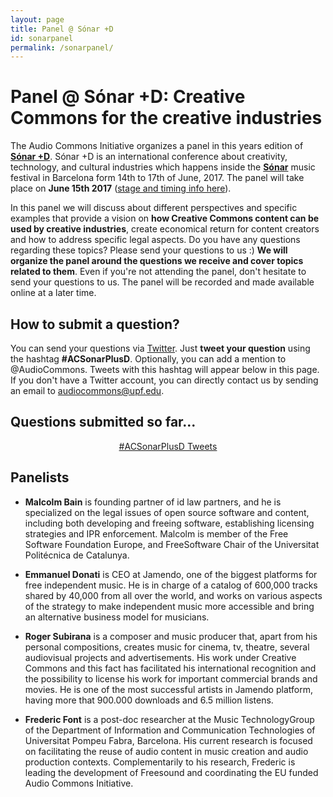 ```yaml
---
layout: page
title: Panel @ Sónar +D
id: sonarpanel
permalink: /sonarpanel/
---
```


# Panel @ Sónar +D: Creative Commons for the creative industries

The Audio Commons Initiative organizes a panel in this years edition of **[Sónar +D](https://sonarplusd.com)**. Sónar +D is an international conference about creativity, technology, and cultural industries which happens inside the **[Sónar](https://sonar.es)** music festival in Barcelona form 14th to 17th of June, 2017.
The panel will take place on **June 15th 2017** ([stage and timing info here](https://sonarplusd.com/en/programs/barcelona-2017/areas/talks/creative-commons-for-the-creative-industries)).

In this panel we will discuss about different perspectives and specific examples that provide a vision on **how Creative Commons content can be used by creative industries**, create economical return for content creators and how to address specific legal aspects. Do you have any questions regarding these topics? Please send your questions to us :) **We will organize the panel around the questions we receive and cover topics related to them**. Even if you're not attending the panel, don't hesitate to send your questions to us. The panel will be recorded and made available online at a later time.


## How to submit a question?

You can send your questions via [Twitter](https://twitter.com). Just **tweet your question** using the hashtag **#ACSonarPlusD**. Optionally, you can add a mention to @AudioCommons. Tweets with this hashtag will appear below in this page. If you don't have a Twitter account, you can directly contact us by sending an email to <a href="mailto:audiocommons@upf.edu">audiocommons@upf.edu</a>.

## Questions submitted so far...

<div style="text-align:center;">
  <div style="display:inline-block;">
    <a class="twitter-timeline" href="https://twitter.com/hashtag/ACSonarPlusD" data-widget-id="863021182274211847">#ACSonarPlusD Tweets</a> <script>!function(d,s,id){var js,fjs=d.getElementsByTagName(s)[0],p=/^http:/.test(d.location)?'http':'https';if(!d.getElementById(id)){js=d.createElement(s);js.id=id;js.src=p+"://platform.twitter.com/widgets.js";fjs.parentNode.insertBefore(js,fjs);}}(document,"script","twitter-wjs");</script>
  </div>
</div>

## Panelists

- **Malcolm Bain** is founding partner of id law partners, and he is specialized on the legal issues of open source software and content, including both developing and freeing software, establishing licensing strategies and IPR enforcement. Malcolm is member of the Free Software Foundation Europe, and FreeSoftware Chair of the Universitat Politécnica de Catalunya.

- **Emmanuel Donati** is CEO at Jamendo, one of the biggest platforms for free independent music. He is in charge of a catalog of 600,000 tracks shared by 40,000 from all over the world, and works on various aspects of the strategy to make independent music more accessible and bring an alternative business model for musicians.

- **Roger Subirana** is a composer and music producer that, apart from his personal compositions, creates music for cinema, tv, theatre, several audiovisual projects and advertisements. His work under Creative Commons and this fact has facilitated his international recognition and the possibility to license his work for important commercial brands and movies. He is one of the most successful artists in Jamendo platform, having more that 900.000 downloads and 6.5 million listens.

- **Frederic Font** is a post-doc researcher at the Music TechnologyGroup of the Department of Information and Communication Technologies of Universitat Pompeu Fabra, Barcelona. His current research is focused on facilitating the reuse of audio content in music creation and audio production contexts. Complementarily to his research, Frederic is leading the development of Freesound and coordinating the EU funded Audio Commons Initiative.
